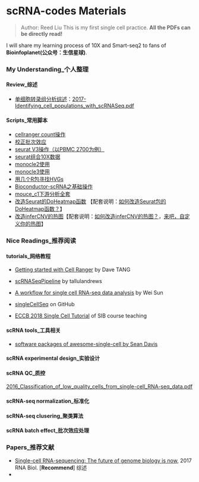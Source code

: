 # scRNA-codes Materials

> Author: Reed Liu
> This is my first single cell practice.
> **All the PDFs can be directly read!**

I will share my learning process of 10X and Smart-seq2 to fans of **Bioinfoplanet(公众号：生信星球)**.

### My Understanding_个人整理

#### Review_综述

- [单细胞转录组分析综述](https://github.com/reedliu/scRNA-codes/blob/master/my_understanding/%E5%8D%95%E7%BB%86%E8%83%9E%E8%BD%AC%E5%BD%95%E7%BB%84%E9%89%B4%E5%AE%9A%E7%BB%86%E8%83%9E%E7%BE%A4%E4%BD%93.md)：[2017-Identifying_cell_populations_with_scRNASeq.pdf](https://github.com/reedliu/scRNA-codes/blob/master/scRNA-papers/2017-Identifying_cell_populations_with_scRNASeq.pdf) 

#### Scripts_常用脚本

- [cellranger count操作](https://github.com/reedliu/scRNA-codes/tree/master/cellranger) 
- [校正批次效应](https://github.com/reedliu/scRNA-codes/blob/master/19.6.23-scRNA-batch-effect/three-scRNA-batch.R)
- [seurat V3操作（以PBMC 2700为例）](https://github.com/reedliu/scRNA-codes/blob/master/2019-07-scRNA-PBMC2700/seurat-v3-pbmc3k.R) 
- [seurat组合10X数据](https://github.com/reedliu/scRNA-codes/blob/master/seurat-combine-two-10X-runs.R) 
- [monocle2使用](https://github.com/reedliu/scRNA-codes/blob/master/monocle2_use_scRNA_pkg.R)
- [monocle3使用](https://github.com/reedliu/scRNA-codes/blob/master/monocle3-learn.R) 
- [用几个R包寻找HVGs](https://github.com/reedliu/scRNA-codes/blob/master/scRNA-HVGs-testing.R)
- [Bioconductor-scRNA之基础操作 ](https://github.com/reedliu/scRNA-codes/blob/master/bioconductor-scRNA-basic/part2_read_count_data.R) 
- [mouce_c1下游分析全套](https://github.com/reedliu/scRNA-codes/tree/master/2019-10-23-mouse_c1_downstream) 
- [改造Seurat的DoHeatmap函数](https://github.com/reedliu/scRNA-codes/blob/master/change_Seurat_DoHeatmap.R) 【配套说明：[如何改造Seurat包的DoHeatmap函数？](https://www.jieandze1314.com/post/cnposts/change-doheatmap/)】
- [改造inferCNV的热图](https://github.com/reedliu/scRNA-codes/tree/master/2020-1-9-inferCNV-heatmap)【配套说明：[如何改造inferCNV的热图？](https://www.jieandze1314.com/post/cnposts/diy-infercnv-heatmap/)，[来吧，自定义你的热图](https://www.jieandze1314.com/post/cnposts/diy-infercnv-heatmap-2/)】 

### Nice Readings_推荐阅读

#### tutorials_网络教程

- [Getting started with Cell Ranger](https://davetang.org/muse/2018/08/09/getting-started-with-cell-ranger/) by Dave TANG

- [scRNASeqPipeline](https://github.com/tallulandrews/scRNASeqPipeline) by tallulandrews

- [A workflow for single cell RNA-seq data analysis](http://research.fhcrc.org/content/dam/stripe/sun/software/scRNAseq/scRNAseq.html) by Wei Sun

- [singleCellSeq](https://github.com/jdblischak/singleCellSeq) on GitHub
- [ECCB 2018 Single Cell Tutorial](https://github.com/fmicompbio/SIB_scRNA-seq_Tutorial_2018) of SIB course teaching

#### scRNA tools_工具相关

- [software packages of awesome-single-cell by Sean Davis](https://github.com/seandavi/awesome-single-cell) 

#### scRNA experimental design_实验设计



#### scRNA QC_质控

[2016_Classification_of_low_quality_cells_from_single-cell_RNA-seq_data.pdf](https://github.com/reedliu/scRNA-codes/blob/master/scRNA-papers/2016_Classification_of_low_quality_cells_from_single-cell_RNA-seq_data.pdf) 

#### scRNA-seq normalization_标准化



#### scRNA-seq clusering_聚类算法



#### scRNA batch effect_批次效应处理



### Papers_推荐文献

- [Single-cell RNA-sequencing: The future of genome biology is now](https://github.com/reedliu/scRNA-codes/blob/master/scRNA-papers/2017-Single-cell-RNA-sequencing-The-future-of-genome-biology-is-now.pdf), 2017 RNA Biol. [**Recommend**] 综述
- 



















